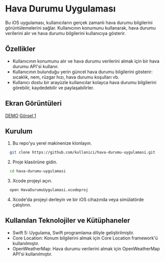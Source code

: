 
# Hava Durumu Uygulaması

Bu iOS uygulaması, kullanıcıların gerçek zamanlı hava durumu bilgilerini görüntülemelerini sağlar. Kullanıcının konumunu kullanarak, hava durumu verilerini alır ve hava durumu bilgilerini kullanıcıya gösterir.


## Özellikler

- Kullanıcının konumunu alır ve hava durumu verilerini almak için bir hava durumu API'si kullanır.
- Kullanıcının bulunduğu yerin güncel hava durumu bilgilerini gösterir: sıcaklık, nem, rüzgar hızı, hava durumu koşulları vb.
- Kullanıcı dostu bir arayüzle kullanıcılar kolayca hava durumu bilgilerini görebilir, kaydedebilir ve paylaşabilirler.


  

## Ekran Görüntüleri

[DEMO](https://i.hizliresim.com/33mgmk0.gif)
[Görsel 1]([https://i.hizliresim.com/dzckpta.png)

## Kurulum

1. Bu repo'yu yerel makinenize klonlayın.

```bash
  git clone https://github.com/kullanici/hava-durumu-uygulamasi.git
```
2. Proje klasörüne gidin.

```bash
  cd hava-durumu-uygulamasi
```

3. Xcode projeyi açın.

```bash
  open HavaDurumuUygulamasi.xcodeproj
```

4. Xcode'da projeyi derleyin ve bir iOS cihazında veya simülatörde çalıştırın.


## Kullanılan Teknolojiler ve Kütüphaneler

- Swift 5: Uygulama, Swift programlama diliyle geliştirilmiştir.
- Core Location: Konum bilgilerini almak için Core Location framework'ü kullanılmıştır.
- OpenWeatherMap: Hava durumu verilerini almak için OpenWeatherMap API'si kullanılmıştır.
